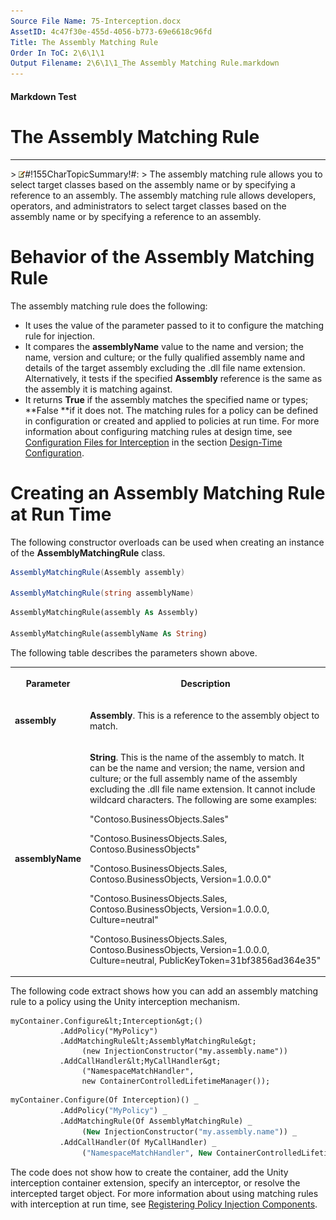 ```yaml
---
Source File Name: 75-Interception.docx
AssetID: 4c47f30e-455d-4056-b773-69e6618c96fd
Title: The Assembly Matching Rule
Order In ToC: 2\6\1\1
Output Filename: 2\6\1\1_The Assembly Matching Rule.markdown
---
```


#### Markdown Test ####
# The Assembly Matching Rule #
----------


&gt; ![](/images/note.gif)#!155CharTopicSummary!#:
&gt; 
The assembly matching rule allows you to select target classes based on the assembly name or by specifying a reference to an assembly.
The assembly matching rule allows developers, operators, and administrators to select target classes based on the assembly name or by specifying a reference to an assembly.  

# Behavior of the Assembly Matching Rule #
The assembly matching rule does the following:  
+ It uses the value of the parameter passed to it to configure the matching rule for injection. 
+ It compares the **assemblyName** value to the name and version; the name, version and culture; or the fully qualified assembly name and details of the target assembly excluding the .dll file name extension. Alternatively, it tests if the specified **Assembly** reference is the same as the assembly it is matching against.
+ It returns **True** if the assembly matches the specified name or types; **False **if it does not.
The matching rules for a policy can be defined in configuration or created and applied to policies at run time. For more information about configuring matching rules at design time, see [Configuration Files for Interception](test-markdown_af2f3726-4a3e-4e31-8f97-ebca0db3d907.html) in the section [Design-Time Configuration](test-markdown_d084d31d-6894-4cd3-ab6b-40f7a69899b2.html).  

# Creating an Assembly Matching Rule at Run Time #
The following constructor overloads can be used when creating an instance of the **AssemblyMatchingRule** class.  

```csharp
AssemblyMatchingRule(Assembly assembly)

AssemblyMatchingRule(string assemblyName)
```


```vb
AssemblyMatchingRule(assembly As Assembly)

AssemblyMatchingRule(assemblyName As String)
```

The following table describes the parameters shown above.  
<table xmlns:xlink="http://www.w3.org/1999/xlink"><tr><th><p>Parameter</p></th><th><p>Description</p></th></tr><tr><td><p><b>assembly</b></p></td><td><p><b>Assembly</b>. This is a reference to the assembly object to match.</p></td></tr><tr><td><p><b>assemblyName</b></p></td><td><p><b>String</b>. This is the name of the assembly to match. It can be the name and version; the name, version and culture; or the full assembly name of the assembly excluding the .dll file name extension. It cannot include wildcard characters. The following are some examples:</p><p>"Contoso.BusinessObjects.Sales"</p><p>"Contoso.BusinessObjects.Sales, Contoso.BusinessObjects"</p><p>"Contoso.BusinessObjects.Sales, Contoso.BusinessObjects,  Version=1.0.0.0"</p><p>"Contoso.BusinessObjects.Sales, Contoso.BusinessObjects,  Version=1.0.0.0, Culture=neutral"</p><p>"Contoso.BusinessObjects.Sales, Contoso.BusinessObjects,  Version=1.0.0.0, Culture=neutral, PublicKeyToken=31bf3856ad364e35"</p></td></tr></table>
The following code extract shows how you can add an assembly matching rule to a policy using the Unity interception mechanism.  

```other
myContainer.Configure&lt;Interception&gt;()
           .AddPolicy("MyPolicy")
           .AddMatchingRule&lt;AssemblyMatchingRule&gt;
                (new InjectionConstructor("my.assembly.name"))
           .AddCallHandler&lt;MyCallHandler&gt;
                ("NamespaceMatchHandler", 
                new ContainerControlledLifetimeManager());
```


```vb
myContainer.Configure(Of Interception)() _
           .AddPolicy("MyPolicy") _
           .AddMatchingRule(Of AssemblyMatchingRule) _
                (New InjectionConstructor("my.assembly.name")) _
           .AddCallHandler(Of MyCallHandler) _
                ("NamespaceMatchHandler", New ContainerControlledLifetimeManager())
```

The code does not show how to create the container, add the Unity interception container extension, specify an interceptor, or resolve the intercepted target object. For more information about using matching rules with interception at run time, see [Registering Policy Injection Components](test-markdown_2090aa6d-38c7-4527-a211-aa4fa966e855.html).  

